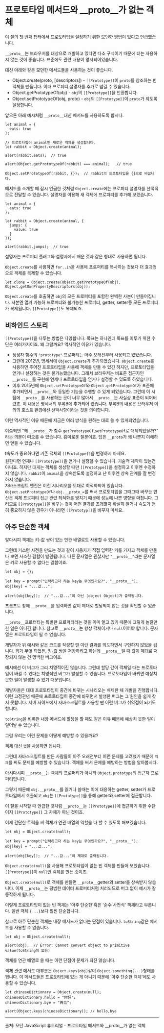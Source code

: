 # 프로토타입 메서드와 __proto__가 없는 객체

이 절의 첫 번째 챕터에서 프로토타입을 설정하기 위한 모던한 방법이 있다고 언급했습니다.   
   
`__proto__`는 브라우저를 대상으로 개발하고 있다면 다소 구식이기 때문에 더는 사용하지 않는 것이 좋습니다. 표준에도 관련 내용이 명시되어있습니다.   
   
대신 아래와 같은 모던한 메서드들을 사용하는 것이 좋습니다.   

- Object.create(proto, [descriptors]) - `[[Prototype]]`이 `proto`를 참조하는 빈 객체를 만듭니다. 이때 프로퍼티 설명자를 추가로 넘길 수 있습니다.
- Object.getPrototypeOf(obj) - `obj`의 `[[Prototype]]`을 반환합니다.
- Object.setPrototypeOf(obj, proto) - `obj`의 `[[Prototype]]`이 `proto`가 되도록 설정합니다.
   
앞으론 아래 예시처럼 `__proto__`대신 메서드를 사용하도록 합시다.
```
let animal = {
  eats: true
};

// 프로토타입이 animal인 새로운 객체를 생성합니다.
let rabbit = Object.create(animal);

alert(rabbit.eats);  // true

alert(Object.getPrototypeOf(rabbit) === animal);   // true

Object.setPrototypeOf(rabbit, {});  // rabbit의 프로토타입을 {}으로 바꿉니다.
```
메서드를 소개할 때 잠시 언급한 것처럼 `Object.create`에는 프로퍼티 설명자를 선택적으로 전달할 수 있습니다. 설명자를 이용해 새 객체에 프로퍼티를 추가해 보겠습니다.
```
let animal = {
  eats: true
};

let rabbit = Object.create(animal, {
  jumps: {
    value: true
  }
});

alert(rabbit.jumps);  // true
```
설명자는 프로퍼티 플래그와 설명자에서 배운 것과 같은 형태로 사용하면 됩니다.   
   
`Object.create`를 사용하면 `for..in`을 사용해 프로퍼티를 복사하는 것보다 더 효과정으로 객체를 복제할 수 있습니다.
```
let clone = Object.create(Object.getPrototypeOf(obj), Object,getOwnPropertyDescriptors(obj));
```
`Object.create`를 호출하면 `obj`의 모든 프로퍼티를 포함한 완벽한 사본이 만들어집니다. 사본엔 열거 가능하 프로퍼티와 불가능한 프로퍼티, getter, setter등 모든 프로퍼티가 복제됩니다. `[[Prototype]]`도 복제되죠.



## 비하인드 스토리

`[[Prototype]]`을 다루는 방법은 다양합니다. 목표는 하나인데 목표를 이루기 위한 수단은 여러가지이죠. 왜 그럴까요? 역사적인 이유가 있습니다.   
   
- 생성자 함수의 `"prototype"` 프로퍼티는 아주 오래전부터 사용되고 있었습니다.
- 그런데 2012년, 명세서에 `Object.create`가 추가되었습니다. `Object.create`를 사용하면 주어진 프로토타입을 사용해 객체를 만들 수 있긴 하지만, 프로토타입을 얻거나 설정하는 것은 불가능했습니다. 그래서 브라우저는 비표준 접근자인 `__proto__`를 구현해 언제나 프로토타입을 얻거나 설정할 수 있도록 하였습니다.
- 이후 2015년에 `Object.setPrototypeOf`와 `Object.getPrototypeOf`가 표준에 추가되면서 `__proto__`와 동일한 기능을 수행할 수 있게 되었습니다. 그런데 이 시점에 `__proto__`를 사용하는 곳이 너무 많아서 `__proto__`는 사실상 표준이 되어버렸죠. 이 내용은 명세서의 부록B에 추가되어 있습니다. 부록B의 내용은 브라우저 이외의 호스트 환경에선 선택사항이라는 것을 의미합니다.
   
이런 역사적인 이유 때문에 지금은 여러 방식을 원하는 대로 쓸 수 있게되었습니다.   
   
이쯤되면 "왜 `__proto__`가 함수 `getPrototypeOf`,`setPrototypeOf`로 대체되었을까?" 라는 의문이 떠오를 수 있습니다. 흥미로운 질문이죠. 답은 `__proto`가 왜 나쁜지 이해하면 얻을 수 있습니다.   
   
❗속도가 중요하다면 기존 객체의 `[[Prototype]]`을 변경하지 마세요.   
원한다면 언제나 `[[Prototype]]`을 얻거나 설정할 수 있습니다. 기술적 제약이 있는건 아니죠. 하지만 대게는 객체를 생성할 때만 `[[Prototype]]`을 설정하고 이후엔 수정하지 않습니다. `rabbit`이 `animal`을 상속받도록 설정하고 난 이후엔 상속 관계를 잘 변경하지 않습니다.   
자바스크립트 엔진은 이런 시나리오를 토대로 최적화되어 있습니다.   
`Object.setPrototypeOf`나 `obj.__proto_=`를 써서 프로토타입을 그때그때 바꾸는 연산은 객체 프로퍼티 접근 관련 최적화를 망치기 때문에 성능에 나쁜 영향을 마칩니다. 그러므로 `[[Prototype]]`을 바꾸는 것이 어떤 결과를 초래할지 확실히 알거나 속도가 전혀 중요하지 않은 경우가 아니라면 `[[Prototyp]]`을 바꾸지 마세요.



## 아주 단순한 객체

알다시피 객체는 키-값 쌍이 있는 연관 배열로도 사용할 수 있습니다.   
   
그런데 커스텀 사전을 만드는 것과 같이 사용자가 직접 입력한 키를 가지고 객체를 만들다 보면 사소한 결함이 발견됩니다. 다른 문자열은 괜찮지만 `"__proto__"`라는 문자열은 키로 사용할 수 없다는 결함이죠.

```
let obj = {};

let key = prompt("입력하고자 하는 key는 무엇인가요?", "__proto__");
obj[key] = "...값...";

alert(obj[key]);  // "...값..."이 아닌 [object Object]가 출력됩니다.
```

프롬프트 창에 `__proto__`를 입력하면 값이 제대로 할당되지 않는 것을 확인할 수 있습니다.   
   
`__proto__`프로터티는 특별한 프로퍼티라는 것을 이미 알고 있기 때문에 그렇게 놀랄만한 일은 아니긴 합니다. 참고로 `__proto__`는 항상 객체이거나 `null`이어야 합니다. 문자열은 프로토타입이 될 수 없습니다.   
   
개발자가 위 예시와 같은 코드를 작성할 땐 이런 결과를 의도하면서 구현하지 않았을 겁니다. 키가 무엇 되었든, 키-값 쌍을 저장하려고 하는데 `__proto__`일 때 값이 제대로 저장되지 않는 건 명백한 버그이죠.   
   
예시에선 이 버그가 그리 치명적이진 않습니다. 그런데 할당 값이 객체일 때는 프로토타입이 바뀔 수 있다는 치명적인 버그가 발생할 수 있습니다. 프로토타입이 바뀌면 예상치 못한 일이 발생할 수 있기 때문입니다.   
   
개발자들은 대대 프로토타입이 중간에 바뀌는 시나리오는 배제한 채 개발을 진행합니다. 이런 고정관념 때문에 프로토타입이 중간에 바뀌면서 발생한 버그는 그 원인을 쉽게 찾지 못합니다. 서버 사이드에서 자바스크립트를 사용할 땐 이런 버그가 취약점이 되기도 합니다.   
   
`toString`을 비록한 내장 메서드에 할당을 할 때도 같은 이유 때문에 예상치 못한 일이 일어날 수 있습니다.   
   
그럼 우리는 이런 문제를 어떻게 예방할 수 있을까요?   
   
객체 대신 `맵`을 사용하면 됩니다.   
   
그런데 자바스크립트를 만든 사람들이 아주 오래전부터 이런 문제를 고려했기 때문에 `객체`를 써도 문제를 예방할 수 있습니다. 객체를 써서 문제를 예방하는 방법을 알아봅시다.   
   
아시다시피 `__proto__`는 객체의 프로퍼티가 아니라 `Object.prototype`의 접근자 프로퍼티입니다.   
   
그렇기 때문에 `obj.__proto__`를 읽거나 쓸때는 이에 대응하는 getter, setter가 프로토타입에서 호출되고 `obj`는 `[[Prototype]]`을 통해 getter와 setter에 접근합니다.   
   
이 절을 시작할 때 언급한 것처럼 `__proto__`는 `[[Prototype]]`에 접근하기 위한 수단이지 `[[Prototype]]` 그 자체가 아닌 것이죠.   
   
이제 간단한 트릭을 써 객체가 연관 배열의 역할을 다 할 수 있도록 해보겠습니다.   
```
let obj = Object.create(null);

let key = prompt("입력하고자 하는 key는 무엇인가요?", "__proto__");
obj[key] = "...값...";

alert(obj[key]);  // "...값..."이 제대로 출력됩니다.
```
`Object.create(null)`을 사용해 프로토타입이 없는 빈 객체를 만들어 보았습니다. `[[Prototype]]`이 `null`인 객체를 만든 것이죠.   
   
`Object.create(null)`로 객체를 만들면 `__proto__`getter와 setter를 상속받지 않습니다. 이제 `__proto__`는 평범한 데이터 프로퍼티처럼 처리되므로 버그 없이 예시가 잘 동작하게 됩니다.   
   
이렇게 프로토타입이 없는 빈 객체는 '아주 단순한'혹은 '순수 사전식' 객체라고 부릅니다. 일반 객체 `{...}`보다 훨씬 단순합니다.   
   
참고로 아주 단순한 객체는 내장 메서드가 없다는 단점이 있습니다. `toString`같은 메서드를 사용할 수 없습니다.

```
let obj = Object.create(null);

alert(obj);  // Error: Cannot convert object to primitive value(toString이 없음)
```
객체를 연관 배열로 쓸 때는 이런 단점이 문제가 되진 않습니다.   
   
객체 관련 메서드 대부분은 `Object.keys(obj)`같이 `Object.something(...)`형태를 뜁니다. 이 메서드들은 프로토타입에 있는 게 아니기 때문에 '아주 단순한 객체'에도 사용할 수 있습니다.
```
let chineseDictionary = Object.create(null);
chineseDictionary.hello = "你好";
chineseDictionary.bye = "再见";

alert(Object.keys(chineseDictionary)); // hello,bye
```



---
출처: 모던 JavaScript 튜토리얼 - 프로토타입 메서드와 __proto__가 없는 객체
